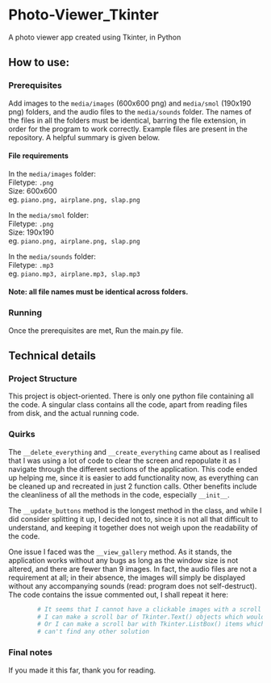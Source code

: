 # Photo-Viewer_Tkinter
A photo viewer app created using Tkinter, in Python

## How to use:
### Prerequisites 
Add images to the `media/images` (600x600 png) and 
`media/smol` (190x190 png) folders, and the 
audio files to the `media/sounds` folder. The 
names of the files in all the folders
must be identical, barring the file extension, in 
order for the program to work correctly. Example files
are present in the repository. A helpful 
summary is given below.
#### File requirements
In the `media/images` folder: \
Filetype: `.png` \
Size: 600x600 \
eg. `piano.png, airplane.png, slap.png`

In the `media/smol` folder: \
Filetype: `.png` \
Size: 190x190 \
eg. `piano.png, airplane.png, slap.png`

In the `media/sounds` folder: \
Filetype: `.mp3` \
eg. `piano.mp3, airplane.mp3, slap.mp3`

#### **Note:  all file names must be identical across folders.**
### Running
Once the prerequisites are met, Run the main.py file. 

## Technical details
### Project Structure
This project is object-oriented. There is only one 
python file containing all the code. A singular class
contains all the code, apart from reading files
from disk, and the actual running code.

### Quirks
The `__delete_everything` and `__create_everything`
came about as I realised that I was using a lot of 
code to clear the screen and repopulate it as I 
navigate through the different sections of the
application. This code ended up helping me, since it
is easier to add functionality now, as everything
can be cleaned up and recreated in just 2 function
calls. Other benefits include the cleanliness of all 
the methods in the code, especially `__init__`. 


The `__update_buttons` method is the longest method
in the class, and while I did consider splitting it
up, I decided not to, since it is not all that difficult
to understand, and keeping it together does not weigh
upon the readability of the code.


One issue I faced was the `__view_gallery` method. As 
it stands, the application works without any bugs as 
long as the window size is not altered, and there are
fewer than 9 images. In fact, the audio files are not
a requirement at all; in their absence, the images 
will simply be displayed without any accompanying 
sounds (read: program does not self-destruct). The 
code contains the issue commented out, I shall repeat
it here: 
``` python
        # It seems that I cannot have a clickable images with a scroll bar.
        # I can make a scroll bar of Tkinter.Text() objects which would be images, but not clickable.
        # Or I can make a scroll bar with Tkinter.ListBox() items which would be clickable, but not images.
        # can't find any other solution
```

### Final notes
If you made it this far, thank you for reading.